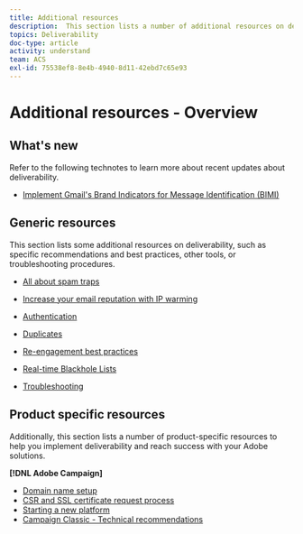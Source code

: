 ```yaml
---
title: Additional resources
description:  This section lists a number of additional resources on deliverability.
topics: Deliverability
doc-type: article
activity: understand
team: ACS
exl-id: 75538ef8-8e4b-4940-8d11-42ebd7c65e93
---
```

# Additional resources - Overview

## What's new

Refer to the following technotes to learn more about recent updates about deliverability.

* [Implement Gmail's Brand Indicators for Message Identification (BIMI)](../technotes/implement-bimi.md)

## Generic resources

This section lists some additional resources on deliverability, such as specific recommendations and best practices, other tools, or troubleshooting procedures.

* [All about spam traps](../../help/additional-resources/all-about-spam-traps.md)
* [Increase your email reputation with IP warming](../../help/additional-resources/increase-reputation-with-ip-warming.md)
* [Authentication](../../help/additional-resources/authentication.md)
* [Duplicates](../../help/additional-resources/duplicates.md)
* [Re-engagement best practices](../../help/additional-resources/re-engagement.md)
* [Real-time Blackhole Lists](../../help/additional-resources/blocklist-databases.md)
* [Troubleshooting](../../help/additional-resources/troubleshooting.md)

    <!--
    [IP Certification](../../help/additional-resources/ip-certification.md)
    [Third-party monitoring tools](../../help/additional-resources/third-party-monitoring-tools.md)-->

## Product specific resources

Additionally, this section lists a number of product-specific resources to help you implement deliverability and reach success with your Adobe solutions.

**[!DNL Adobe Campaign]**

* [Domain name setup](../../help/additional-resources/ac-domain-name-setup.md)
* [CSR and SSL certificate request process](../../help/additional-resources/ac-ssl-certificate-request.md)
* [Starting a new platform](../../help/additional-resources/ac-starting-new-platform.md)
* [Campaign Classic - Technical recommendations](../../help/additional-resources/acc-technical-recommendations.md)
